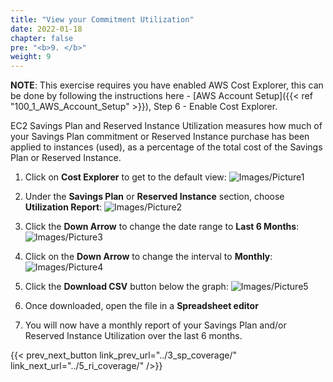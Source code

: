 ```yaml
---
title: "View your Commitment Utilization"
date: 2022-01-18
chapter: false
pre: "<b>9. </b>"
weight: 9
---
```


**NOTE**: This exercise requires you have enabled AWS Cost Explorer, this can be done by following the instructions here - [AWS Account Setup]({{< ref "100_1_AWS_Account_Setup" >}}), Step 6 - Enable Cost Explorer.

EC2 Savings Plan and Reserved Instance Utilization measures how much of your Savings Plan commitment or Reserved Instance purchase has been applied to instances (used), as a percentage of the total cost of the Savings Plan or Reserved Instance.

1. Click on **Cost Explorer** to get to the default view:
![Images/Picture1](/Cost/100_Savings_Plan_and_Reserved_Instance_Utilization_FinLab/Images/Picture1.png)

2. Under the **Savings Plan** or **Reserved Instance** section, choose **Utilization Report**:
![Images/Picture2](/Cost/100_Savings_Plan_and_Reserved_Instance_Utilization_FinLab/Images/Picture2.png)

3. Click the **Down Arrow** to change the date range to **Last 6 Months**:
![Images/Picture3](/Cost/100_Savings_Plan_and_Reserved_Instance_Utilization_FinLab/Images/Picture3.png)

4. Click on the **Down Arrow** to change the interval to **Monthly**:
![Images/Picture4](/Cost/100_Savings_Plan_and_Reserved_Instance_Utilization_FinLab/Images/Picture4.png)

5. Click the **Download CSV** button below the graph:
![Images/Picture5](/Cost/100_Savings_Plan_and_Reserved_Instance_Utilization_FinLab/Images/Picture5.png)

6. Once downloaded, open the file in a **Spreadsheet editor**

7. You will now have a monthly report of your Savings Plan and/or Reserved Instance Utilization over the last 6 months. 

{{< prev_next_button link_prev_url="../3_sp_coverage/" link_next_url="../5_ri_coverage/" />}}
